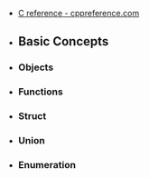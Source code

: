 - [C reference - cppreference.com](https://en.cppreference.com/w/c)
- ## Basic Concepts
- ### Objects
- ### Functions
- ### Struct
- ### Union
- ### Enumeration